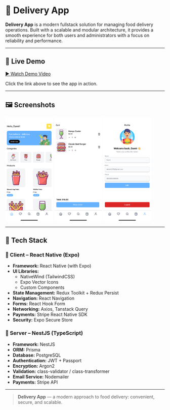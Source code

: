 # 🛵 Delivery App

**Delivery App** is a modern fullstack solution for managing food delivery operations. Built with a scalable and modular architecture, it provides a smooth experience for both users and administrators with a focus on reliability and performance.

---

## 🎥 Live Demo

[▶️ Watch Demo Video](./demo/live-demo.mp4)

Click the link above to see the app in action.

---

## 🖼️ Screenshots

<p float="left">
  <img src="./demo/screen-home.png" width="30%" />
  <img src="./demo/screen-cart-1.png" width="30%" />
  <img src="./demo/screen-profile.png" width="30%" />
</p>

---

## 🚀 Tech Stack

### 📱 Client – React Native (Expo)

- **Framework:** React Native (with Expo)
- **UI Libraries:**
  - NativeWind (TailwindCSS)
  - Expo Vector Icons
  - Custom Components
- **State Management:** Redux Toolkit + Redux Persist
- **Navigation:** React Navigation
- **Forms:** React Hook Form
- **Networking:** Axios, Tanstack Query
- **Payments:** Stripe React Native SDK
- **Security:** Expo Secure Store

### 🔧 Server – NestJS (TypeScript)

- **Framework:** NestJS
- **ORM:** Prisma
- **Database:** PostgreSQL 
- **Authentication:** JWT + Passport
- **Encryption:** Argon2
- **Validation:** class-validator / class-transformer
- **Email Service:** Nodemailer
- **Payments:** Stripe API

---

> **Delivery App** — a modern approach to food delivery: convenient, secure, and scalable.

